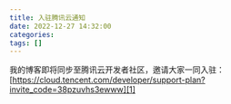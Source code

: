 ```yaml
---
title: 入驻腾讯云通知
date: 2022-12-27 14:32:00
categories: 
tags: []
---
```


我的博客即将同步至腾讯云开发者社区，邀请大家一同入驻：[<a href="https://cloud.tencent.com/developer/support-plan?invite_code=38pzuvhs3ewww">https://cloud.tencent.com/developer/support-plan?invite_code=38pzuvhs3ewww][1]</a>

[1]: https://cloud.tencent.com/developer/support-plan?invite_code=38pzuvhs3ewww
